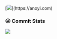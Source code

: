 [![](https://readme-typing-svg.demolab.com?font=Fira+Code&pause=997&width=435&lines=%F0%9F%91%8B++Hi%2C+this+is+yj8023xx's+Github!)](https://anoyi.com)


### 😜 Commit Stats

![](https://github-readme-stats-git-masterrstaa-rickstaa.vercel.app/api?username=yj8023xx&count_private=true&show_icons=true&theme=transparent&show_owner=true)

